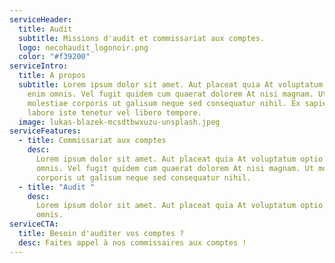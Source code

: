 ```yaml
---
serviceHeader:
  title: Audit
  subtitle: Missions d'audit et commissariat aux comptes.
  logo: necohaudit_logonoir.png
  color: "#f39200"
serviceIntro:
  title: A propos
  subtitle: Lorem ipsum dolor sit amet. Aut placeat quia At voluptatum optio aut
    enim omnis. Vel fugit quidem cum quaerat dolorem At nisi magnam. Ut
    molestiae corporis ut galisum neque sed consequatur nihil. Ex sapiente
    labore iste tenetur vel libero tempore.
  image: lukas-blazek-mcsdtbwxuzu-unsplash.jpeg
serviceFeatures:
  - title: Commissariat aux comptes
    desc:
      Lorem ipsum dolor sit amet. Aut placeat quia At voluptatum optio aut enim
      omnis. Vel fugit quidem cum quaerat dolorem At nisi magnam. Ut molestiae
      corporis ut galisum neque sed consequatur nihil.
  - title: "Audit "
    desc:
      Lorem ipsum dolor sit amet. Aut placeat quia At voluptatum optio aut enim
      omnis.
serviceCTA:
  title: Besoin d'auditer vos comptes ?
  desc: Faites appel à nos commissaires aux comptes !
---
```

